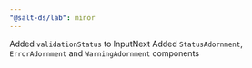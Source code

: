 ```yaml
---
"@salt-ds/lab": minor
---
```


Added `validationStatus` to InputNext
Added `StatusAdornment`, `ErrorAdornment` and `WarningAdornment` components
